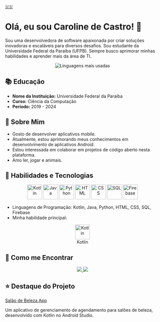 [🇺🇸](https://github.com/CarolShiny/CarolShiny/blob/main-en/README.md)
# Olá, eu sou Caroline de Castro! 👋

Sou uma desenvolvedora de software apaixonada por criar soluções inovadoras e escaláveis para diversos desafios. Sou estudante da Universidade Federal da Paraíba (UFPB). Sempre busco aprimorar minhas habilidades e aprender mais da área de TI.

<p align="center">
  <img src="https://github-readme-stats.vercel.app/api/top-langs/?username=CarolShiny&bg_color=000000&langs_count_color=ff69b4" alt="Linguagens mais usadas">
</p>

## 📚 Educação

- **Nome da Instituição:** Universidade Federal da Paraíba
- **Curso:** Ciência da Computação
- **Período:** 2019 - 2024

## 💬 Sobre Mim

- Gosto de desenvolver aplicativos mobile.
- Atualmente, estou aprimorando meus conhecimentos em desenvolvimento de aplicativos Android.
- Estou interessada em colaborar em projetos de código aberto nesta plataforma.
- Amo ler, jogar e animais.

## 🔧 Habilidades e Tecnologias

<p align="center">
  <img src="https://img.icons8.com/color/48/000000/kotlin.png" alt="Kotlin" width="48" height="48"/>
  <img src="https://img.icons8.com/color/48/000000/java-coffee-cup-logo.png" alt="Java" width="48" height="48"/>
  <img src="https://img.icons8.com/color/48/000000/python.png" alt="Python" width="48" height="48"/>
  <img src="https://img.icons8.com/color/48/000000/html-5.png" alt="HTML" width="48" height="48"/>
  <img src="https://img.icons8.com/color/48/000000/css3.png" alt="CSS" width="48" height="48"/>
  <img src="https://img.icons8.com/color/48/000000/sql.png" alt="SQL" width="48" height="48"/>
  <img src="https://img.icons8.com/color/48/000000/firebase.png" alt="Firebase" width="48" height="48"/>
</p>

- Linguagens de Programação: Kotlin, Java, Python, HTML, CSS, SQL, Firebase
- Minha habilidade principal:
<p align="center">  
  <img src="https://img.icons8.com/color/48/000000/kotlin.png" alt="Kotlin" width="48" height="48"/><br>
  Kotlin
</p>


## 🚀 Como me Encontrar

<div align="center">
  <a href="caroline.castro958@gmail.com">
    <img src="https://img.shields.io/badge/gmail-%23DD0031.svg?&style=for-the-badge&logo=gmail&logoColor=white"/>    
  </a>
  <a href="https://www.linkedin.com/in/carolinecastro8b">
    <img src="https://img.shields.io/badge/linkedin-%230077B5.svg?&style=for-the-badge&logo=linkedin&logoColor=white" />
  </a>
</div>


## ⭐ Destaque do Projeto

[Salão de Beleza App](https://github.com/CarolShiny/SB-SpaceX.git)



Um aplicativo de gerenciamento de agendamento para salões de beleza, desenvolvido com Kotlin no Android Studio.









